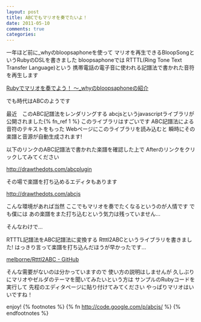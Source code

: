 ```yaml
---
layout: post
title: ABCでもマリオを奏でたいよ！
date: 2011-05-10
comments: true
categories:
---
```



一年ほど前に_whyのbloopsaphoneを使って
マリオを再生できるBloopSongというRubyのDSLを書きました
bloopsaphoneでは
RTTTL(Ring Tone Text Transfer Language)という
携帯電話の電子音に使われる記譜法で書かれた音符を再生します

[Rubyでマリオを奏でよう！ ～_whyのbloopsaphoneの紹介](/2010/05/27/Ruby-_why-bloopsaphone/) 

でも時代はABCのようです

最近　このABC記譜法をレンダリングする
abcjsというjavascriptライブラリが公開されました{% fn_ref 1 %}
このライブラリはすごいです
ABC記譜法による音符のテキストをもった
Webページにこのライブラリを読み込むと
瞬時にその楽譜と音源が自動生成されます!

以下のリンクのABC記譜法で書かれた楽譜を確認した上で
Afterのリンクをクリックしてみてください

http://drawthedots.com/abcplugin

その場で楽譜を打ち込めるエディタもあります

http://drawthedots.com/abcjs

こんな環境があれば当然
ここでもマリオを奏でたくなるというのが人情です
でも僕には
あの楽譜をまた打ち込むという気力は残っていません...

そんなわけで...

RTTTL記譜法をABC記譜法に変換する
Rtttl2ABCというライブラリを書きました!
はっきり言って楽譜を打ち込んだほうが早かったです...

[melborne/Rtttl2ABC - GitHub](https://github.com/melborne/Rtttl2ABC) 

そんな需要がないのは分かっていますので
使い方の説明はしませんが
久しぶりにマリオやゼルダのテーマを聞いてみたいという方は
サンプルのRubyコードを実行して
先程のエディタページに貼り付けてみてください
やっぱりマリオはいいですね！

enjoy!
{% footnotes %}
   {% fn http://code.google.com/p/abcjs/ %}
{% endfootnotes %}
